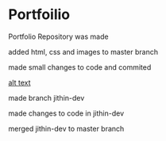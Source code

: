 # Portfoilio

Portfolio Repository was made

added html, css and images to master branch

made small changes to code and commited

[alt text](Images/Screenshot.png) 

made branch jithin-dev

made changes to code in jithin-dev

merged jithin-dev to master branch